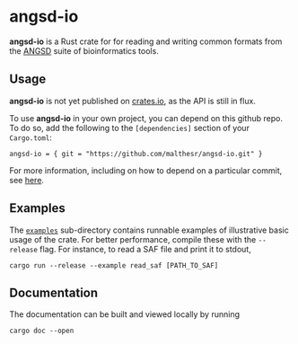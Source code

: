 # angsd-io

**angsd-io** is a Rust crate for for reading and writing common formats from the [ANGSD](https://github.com/ANGSD/angsd) suite of bioinformatics tools.

## Usage

**angsd-io** is not yet published on [crates.io](https://crates.io/), as the API is still in flux.

To use **angsd-io** in your own project, you can depend on this github repo. To do so, add the following to the `[dependencies]` section of your `Cargo.toml`:

```
angsd-io = { git = "https://github.com/malthesr/angsd-io.git" }
```

For more information, including on how to depend on a particular commit, see [here](https://doc.rust-lang.org/cargo/reference/specifying-dependencies.html#specifying-dependencies-from-git-repositories).

## Examples

The [`examples`](examples/) sub-directory contains runnable examples of illustrative basic usage of the crate. For better performance, compile these with the `--release` flag. For instance, to read a SAF file and print it to stdout,

```
cargo run --release --example read_saf [PATH_TO_SAF]
```

## Documentation

The documentation can be built and viewed locally by running

```
cargo doc --open
```
